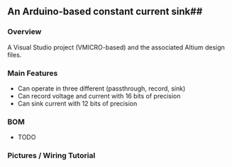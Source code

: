 ## An Arduino-based constant current sink##

### Overview ###

A Visual Studio project (VMICRO-based) and the associated Altium design files. 

### Main Features ###

- Can operate in three different (passthrough, record, sink)
- Can record voltage and current with 16 bits of precision
- Can sink current with 12 bits of precision

### BOM ###
- TODO

### Pictures / Wiring Tutorial ###
